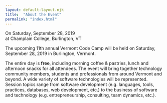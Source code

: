 ```yaml
---
layout: default-layout.njk
title:  "About the Event"
permalink: "index.html"
---
```


<div class="text-large">
    On Saturday, September 28, 2019 <br/>
    at Champlain College, Burlington, VT
</div>

The upcoming 11th annual Vermont Code Camp will be held on Saturday, September 28, 2019 in Burlington, Vermont.

The entire day is **free**, including morning coffee & pastries, lunch and afternoon snacks for all attendees. The event will bring together technology community members, students and professionals from around Vermont and beyond. A wide variety of software technologies will be represented. Session topics range from software development (e.g. languages, tools, practices, databases, web development, etc.) to the business of software and technology (e.g. entrepreneurship, consulting, team dynamics, etc.).
